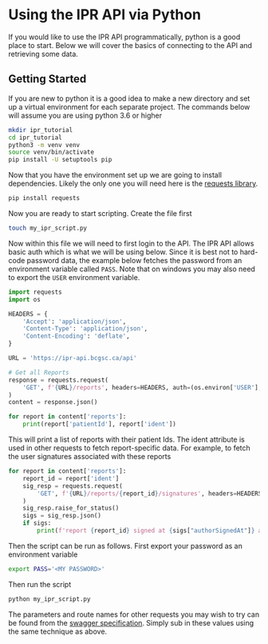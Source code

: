 # Using the IPR API via Python

If you would like to use the IPR API programmatically, python is a good place to start. Below
we will cover the basics of connecting to the API and retrieving some data.

## Getting Started

If you are new to python it is a good idea to make a new directory and set up a virtual
environment for each separate project. The commands below will assume you are using python 3.6
or higher

```bash
mkdir ipr_tutorial
cd ipr_tutorial
python3 -m venv venv
source venv/bin/activate
pip install -U setuptools pip
```

Now that you have the environment set up we are going to install dependencies. Likely the only
one you will need here is the [requests library](https://requests.readthedocs.io/en/master/).

```bash
pip install requests
```

Now you are ready to start scripting. Create the file first

```bash
touch my_ipr_script.py
```

Now within this file we will need to first login to the API. The IPR API allows basic auth which is
what we will be using below. Since it is best not to hard-code password data, the example below
fetches the password from an environment variable called `PASS`. Note that on windows you
may also need to export the `USER` environment variable.

```python
import requests
import os

HEADERS = {
    'Accept': 'application/json',
    'Content-Type': 'application/json',
    'Content-Encoding': 'deflate',
}

URL = 'https://ipr-api.bcgsc.ca/api'

# Get all Reports
response = requests.request(
    'GET', f'{URL}/reports', headers=HEADERS, auth=(os.environ['USER'], os.environ['PASS'])
)
content = response.json()

for report in content['reports']:
    print(report['patientId'], report['ident'])

```

This will print a list of reports with their patient Ids. The ident attribute is used in other
requests to fetch report-specific data. For example, to fetch the user signatures associated with
these reports

```python
for report in content['reports']:
    report_id = report['ident']
    sig_resp = requests.request(
        'GET', f'{URL}/reports/{report_id}/signatures', headers=HEADERS, auth=(os.environ['USER'], os.environ['PASS'])
    )
    sig_resp.raise_for_status()
    sigs = sig_resp.json()
    if sigs:
        print(f'report {report_id} signed at {sigs["authorSignedAt"]} and reviewed at {sigs["reviewerSignedAt"]})')

```

Then the script can be run as follows. First export your password as an environment variable

```bash
export PASS='<MY PASSWORD>'
```

Then run the script

```bash
python my_ipr_script.py
```

The parameters and route names for other requests you may wish to try can be found from the
[swagger specification](https://ipr-api.bcgsc.ca/api/spec). Simply sub in these values using the
same technique as above.
